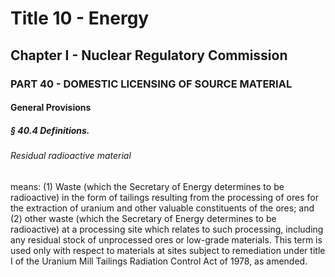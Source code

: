 
# Title 10 - Energy
## Chapter I - Nuclear Regulatory Commission
### PART 40 - DOMESTIC LICENSING OF SOURCE MATERIAL
#### General Provisions
##### § 40.4 Definitions.
###### Residual radioactive material

means: (1) Waste (which the Secretary of Energy determines to be radioactive) in the form of tailings resulting from the processing of ores for the extraction of uranium and other valuable constituents of the ores; and (2) other waste (which the Secretary of Energy determines to be radioactive) at a processing site which relates to such processing, including any residual stock of unprocessed ores or low-grade materials. This term is used only with respect to materials at sites subject to remediation under title I of the Uranium Mill Tailings Radiation Control Act of 1978, as amended.
